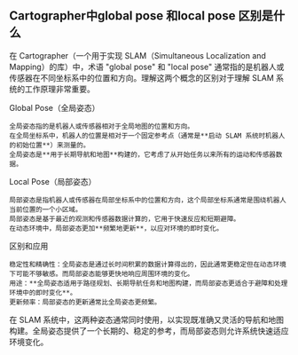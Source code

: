 ## Cartographer中global pose 和local pose 区别是什么

在 Cartographer（一个用于实现 SLAM（Simultaneous Localization and Mapping）的库）中，术语 "global pose" 和 "local pose" 通常指的是机器人或传感器在不同坐标系中的位置和方向。理解这两个概念的区别对于理解 SLAM 系统的工作原理非常重要。

Global Pose（全局姿态）

    全局姿态指的是机器人或传感器相对于全局地图的位置和方向。
    在全局坐标系中，机器人的位置是相对于一个固定参考点（通常是**启动 SLAM 系统时机器人的初始位置**）来测量的。
    全局姿态是**用于长期导航和地图**构建的，它考虑了从开始任务以来所有的运动和传感器数据。

Local Pose（局部姿态）

    局部姿态是指机器人或传感器在局部坐标系中的位置和方向，这个局部坐标系通常是围绕机器人当前位置的一个小区域。
    局部姿态是基于最近的观测和传感器数据计算的，它用于快速反应和短期避障。
    在动态环境中，局部姿态更加**频繁地更新**，以应对环境的即时变化。

区别和应用

    稳定性和精确性：全局姿态是通过长时间积累的数据计算得出的，因此通常更稳定但在动态环境下可能不够敏感。而局部姿态能够更快地响应周围环境的变化。
    用途：**全局姿态适用于路径规划、长期导航任务和地图构建，而局部姿态更适合于避障和处理环境中的即时变化**。
    更新频率：局部姿态的更新通常比全局姿态更频繁。

在 SLAM 系统中，这两种姿态通常同时使用，以实现既准确又灵活的导航和地图构建。全局姿态提供了一个长期的、稳定的参考，而局部姿态则允许系统快速适应环境变化。
